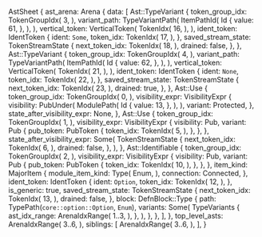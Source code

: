 AstSheet {
    ast_arena: Arena {
        data: [
            Ast::TypeVariant {
                token_group_idx: TokenGroupIdx(
                    3,
                ),
                variant_path: TypeVariantPath(
                    ItemPathId(
                        Id {
                            value: 61,
                        },
                    ),
                ),
                vertical_token: VerticalToken(
                    TokenIdx(
                        16,
                    ),
                ),
                ident_token: IdentToken {
                    ident: `Some`,
                    token_idx: TokenIdx(
                        17,
                    ),
                },
                saved_stream_state: TokenStreamState {
                    next_token_idx: TokenIdx(
                        18,
                    ),
                    drained: false,
                },
            },
            Ast::TypeVariant {
                token_group_idx: TokenGroupIdx(
                    4,
                ),
                variant_path: TypeVariantPath(
                    ItemPathId(
                        Id {
                            value: 62,
                        },
                    ),
                ),
                vertical_token: VerticalToken(
                    TokenIdx(
                        21,
                    ),
                ),
                ident_token: IdentToken {
                    ident: `None`,
                    token_idx: TokenIdx(
                        22,
                    ),
                },
                saved_stream_state: TokenStreamState {
                    next_token_idx: TokenIdx(
                        23,
                    ),
                    drained: true,
                },
            },
            Ast::Use {
                token_group_idx: TokenGroupIdx(
                    0,
                ),
                visibility_expr: VisibilityExpr {
                    visibility: PubUnder(
                        ModulePath(
                            Id {
                                value: 13,
                            },
                        ),
                    ),
                    variant: Protected,
                },
                state_after_visibility_expr: None,
            },
            Ast::Use {
                token_group_idx: TokenGroupIdx(
                    1,
                ),
                visibility_expr: VisibilityExpr {
                    visibility: Pub,
                    variant: Pub {
                        pub_token: PubToken {
                            token_idx: TokenIdx(
                                5,
                            ),
                        },
                    },
                },
                state_after_visibility_expr: Some(
                    TokenStreamState {
                        next_token_idx: TokenIdx(
                            6,
                        ),
                        drained: false,
                    },
                ),
            },
            Ast::Identifiable {
                token_group_idx: TokenGroupIdx(
                    2,
                ),
                visibility_expr: VisibilityExpr {
                    visibility: Pub,
                    variant: Pub {
                        pub_token: PubToken {
                            token_idx: TokenIdx(
                                10,
                            ),
                        },
                    },
                },
                item_kind: MajorItem {
                    module_item_kind: Type(
                        Enum,
                    ),
                    connection: Connected,
                },
                ident_token: IdentToken {
                    ident: `Option`,
                    token_idx: TokenIdx(
                        12,
                    ),
                },
                is_generic: true,
                saved_stream_state: TokenStreamState {
                    next_token_idx: TokenIdx(
                        13,
                    ),
                    drained: false,
                },
                block: DefnBlock::Type {
                    path: TypePath(`core::option::Option`, `Enum`),
                    variants: Some(
                        TypeVariants {
                            ast_idx_range: ArenaIdxRange(
                                1..3,
                            ),
                        },
                    ),
                },
            },
        ],
    },
    top_level_asts: ArenaIdxRange(
        3..6,
    ),
    siblings: [
        ArenaIdxRange(
            3..6,
        ),
    ],
}